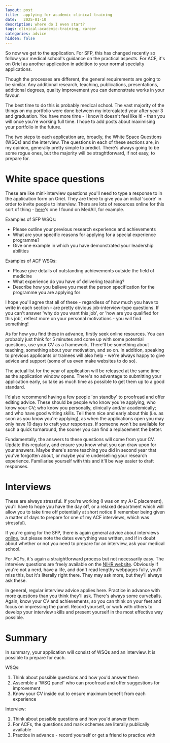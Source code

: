 ```yaml
---
layout: post
title:  applying for academic clinical training
date:   2025-01-10
description: where do I even start?
tags: clinical-academic-training, career
categories: advice
hidden: false
---
```

So now we get to the application. For SFP, this has changed recently so follow your medical school's guidance on the practical aspects. For ACF, it's on Oriel as another application in addition to your normal specialty applications.

Though the processes are different, the general requirements are going to be similar. Any additional research, teaching, publications, presentations, additional degrees, quality improvement you can demonstrate works in your favour.

The best time to do this is probably medical school. The vast majority of the things on my portfolio were done between my intercalated year after year 3 and graduation. You have more time - I know it doesn't feel like it! - than you will once you're working full time. I hope to add posts about maximising your portfolio in the future.

The two steps to each application are, broadly, the White Space Questions (WSQs) and the interview. The questions in each of these sections are, in my opinion, generally pretty simple to predict. There's always going to be some rogue ones, but the majority will be straghtforward, if not easy, to prepare for.

# White space questions

These are like mini-interview questions you'll need to type a response to in the application form on Oriel. They are there to give you an initial 'score' in order to invite people to interview. There are lots of resources online for this sort of thing - [here](https://app.medall.org/contents/v-a-guide-to-whitespace-questions-wsqs-specialised-foundation-programme-series)'s one I found on MedAll, for example.

Examples of SFP WSQs:
- Please outline your previous research experience and achievements
- What are your specific reasons for applying for a special experience programme?
- Give one example in which you have demonstrated your leadership abilities

Examples of ACF WSQs:
- Please give details of outstanding achievements outside the field of medicine
- What experience do you have of delivering teaching?
- Describe how you believe you meet the person specification for the programme you are applying for

I hope you'll agree that all of these - regardless of how much you have to write in each section - are pretty obvious job-interview-type questions. If you can't answer 'why do you want this job', or 'how are you qualified for this job', reflect more on your personal motivations - you will find something!

As for how you find these in advance, firstly seek online resources. You can probably just think for 5 minutes and come up with some potential questions, use your CV as a framework. There'll be something about teaching, something about your motivation, and so  on. In addition, speaking to previous applicants or trainees will also help - we're always happy to give advice and support (some of us even make websites to do so).

The actual list for the year of application will be released at the same time as the application window opens. There's no advantage to submitting your application early, so take as much time as possible to get them up to a good standard.

I'd also recommend having a few people 'on standby' to proofread and offer editing advice. These should be people who know you're applying; who know your CV; who know you personally, clinically and/or academically; and who have good writing skills. Tell them nice and early about this (i.e. as soon as you know you're applying), as when the applications open you may only have 10 days to craft your responses. If someone won't be available for such a quick turnaround, the sooner you can find a replacement the better.

Fundamentally, the answers to these questions will come from your CV. Update this regularly, and ensure you know what you can draw upon for your answers. Maybe there's some teaching you did in second year that you've forgotten about, or maybe you're underselling your research experience. Familiarise yourself with this and it'll be way easier to draft responses.

# Interviews

These are always stressful. If you're working (I was on my A+E placement), you'll have to hope you have the day off, or a relaxed department which will allow you to take time off potentially at short notice (I remember being given a matter of days to prepare for one of my ACF interviews, which was stressful).

If you're going for the SFP, there is again general advice about interviews [online](https://mindthebleep.com/sfp-introduction-to-interview/), but please note the dates everything was written, and if in doubt about whether or not you need to prepare for an interview, ask your medical school.

For ACFs, it's again a straightforward process but not necessarily easy. The interview questions are freely available on the [NIHR website](https://www.nihr.ac.uk/2025-academic-clinical-fellowships-medical-guidance-recruitment-and-appointment#tab-361726). Obviously if you're not a nerd, have a life, and don't read lengthy webpages fully, you'll miss this, but it's literally right there. They may ask more, but they'll always ask these.

In general, regular interview advice applies here. Practice in advance with more questions than you think they'll ask. There's always some curveballs. Again, know your CV and achievements, so you can think on your feet and focus on impressing the panel. Record yourself, or work with others to develop your interview skills and present yourself in the most effective way possible.

# Summary

In summary, your application will consist of WSQs and an interview. It is possible to prepare for each.

WSQs:
1. Think about possible questions and how you'd answer them
2. Assemble a 'WSQ panel' who can proofread and offer suggestions for improvement
3. Know your CV inside out to ensure maximum benefit from each experience

Interview:
1. Think about possible questions and how you'd answer them
2. For ACFs, the questions and mark schemes are literally publically available
3. Practice in advance - record yourself or get a friend to practice with
